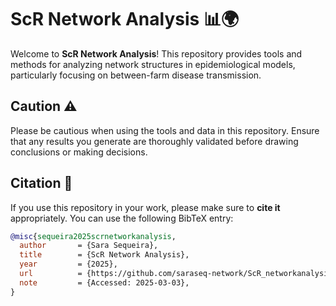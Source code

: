# ScR Network Analysis 📊🌍

Welcome to **ScR Network Analysis**! This repository provides tools and methods for analyzing network structures in epidemiological models, particularly focusing on between-farm disease transmission.

## Caution ⚠️

Please be cautious when using the tools and data in this repository. Ensure that any results you generate are thoroughly validated before drawing conclusions or making decisions.

## Citation 📝

If you use this repository in your work, please make sure to **cite it** appropriately. You can use the following BibTeX entry:

```bibtex
@misc{sequeira2025scrnetworkanalysis,
  author       = {Sara Sequeira},
  title        = {ScR Network Analysis},
  year         = {2025},
  url          = {https://github.com/saraseq-network/ScR_networkanalysis},
  note         = {Accessed: 2025-03-03},
}
